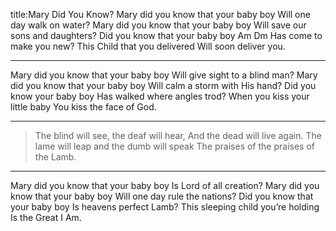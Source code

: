 title:Mary Did You Know?
Mary did you know that your baby boy
Will one day walk on water?
Mary did you know that your baby boy
Will save our sons and daughters?
Did you know that your baby boy Am Dm
Has come to make you new?
This Child that you delivered
Will soon deliver you.

---

Mary did you know that your baby boy
Will give sight to a blind man?
Mary did you know that your baby boy 
Will calm a storm with His hand?
Did you know your baby boy
Has walked where angles trod?
When you kiss your little baby
You kiss the face of God.

---

> The blind will see, the deaf will hear,
And the dead will live again.
The lame will leap and the dumb will speak
The praises of the praises of the Lamb.

---

Mary did you know that your baby boy
Is Lord of all creation?
Mary did you know that your baby boy
Will one day rule the nations?
Did you know that your baby boy
Is heavens perfect Lamb?
This sleeping child you’re holding
Is the Great I Am.